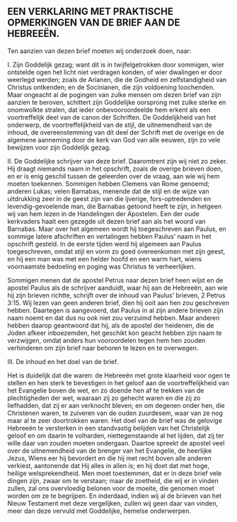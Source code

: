 ## EEN VERKLARING MET PRAKTISCHE OPMERKINGEN VAN DE BRIEF AAN DE HEBREEËN.

Ten aanzien van dezen brief moeten wij onderzoek doen, naar:  

I. Zijn Goddelijk gezag; want dit is in twijfelgetrokken door sommigen, wier ontstelde ogen het licht niet verdragen konden, of wier dwalingen er door weerlegd werden; zoals de Arianen, die de Godheid en zelfstandigheid van Christus ontkenden; en de Socinianen, die zijn voldoening loochenden. Maar ongeacht al de pogingen van zulke mensen om dezen brief van zijn aanzien te beroven, schittert zijn Goddelijke oorsprong met zulke sterke en onomwolkte stralen, dat ieder onbevooroordeelde hem erkent als een voortreffelijk deel van de canon der Schriften. De Goddelijkheid van het onderwerp, de voortreffelijkheid van de stijl, de uitnemendheid van de inhoud, de overeenstemming van dit deel der Schrift met de overige en de algemene aanneming door de kerk van God van alle eeuwen, zijn zo vele bewijzen voor zijn Goddelijk gezag. 

II. De Goddelijke schrijver van deze brief. Daaromtrent zijn wij niet zo zeker. Hij draagt niemands naam in het opschrift, zoals de overige brieven doen, en er is enig geschil tussen de geleerden over de vraag, aan wie wij hem moeten toekennen. Sommigen hebben Clemens van Rome genoemd; anderen Lukas; velen Barnabas, menende dat de stijl en de wijze van uitdrukking zeer in de geest zijn van die ijverige, fors-optredenden en levendig-gevoelende man, die Barnabas getoond heeft te zijn, in hetgeen wij van hem lezen in de Handelingen der Apostelen. Een der oude kerkvaders haalt een gezegde uit dezen brief aan als het woord van Barnabas. Maar over het algemeen wordt hij toegeschreven aan Paulus, en sommige latere afschriften en vertalingen hebben Paulus’ naam in het opschrift gesteld. In de eerste tijden werd hij algemeen aan Paulus toegeschreven, omdat stijl en vorm zo goed overeenkomen met zijn geest, en hij een man was met een helder hoofd en een warm hart, wiens voornaamste bedoeling en poging was Christus te verheerlijken. 

Sommigen menen dat de apostel Petrus naar dezen brief heen wijst en de apostel Paulus als de schrijver aanduidt, waar hij aan de Hebreeën, aan wie hij zijn brieven richtte, schrijft over de inhoud van Paulus’ brieven, 2 Petrus 3:15. Wij lezen van geen anderen brief, dien hij ooit aan hen zou geschreven hebben. Daartegen is aangevoerd, dat Paulus in al zijn andere brieven zijn naam noemt en dat dus nu ook niet zou verzuimd hebben. Maar anderen hebben daarop geantwoord dat hij, als de apostel der heidenen, die de Joden afkeer inboezemden, het geschikt kon geacht hebben zijn naam te verzwijgen, omdat anders hun vooroordelen tegen hem hen zouden verhinderen om zijn brief naar behoren te lezen en te overwegen. 

III. De inhoud en het doel van de brief. 

Het is duidelijk dat die waren: de Hebreeën met grote klaarheid voor ogen te stellen en hen sterk te bevestigen in het geloof aan de voortreffelijkheid van het Evangelie boven de wet, en zo doende hen af te trekken van de plechtigheden der wet, waaraan zij zo gehecht waren en die zij zo liefhadden, dat zij er aan verknocht bleven; en om degenen onder hen, die Christenen waren, te zuiveren van de ouden zuurdesem, waar van ze nog maar al te zeer doortrokken waren. Het doel van de brief was de gelovige Hebreeën te versterken in een standvastig belijden van het Christelijk geloof en om daarin te volharden, niettegenstaande al het lijden, dat zij ter wille daar van zouden moeten ondergaan. Daartoe spreekt de apostel veel over de uitnemendheid van de brenger van het Evangelie, de heerlijke Jezus, Wiens eer hij bevordert en die hij met recht boven alle anderen verkiest, aantonende dat Hij alles in allen is; en hij doet dat met hoge, heilige welsprekendheid. 
Men moet toestemmen, dat er in deze brief vele dingen zijn, zwaar om te verstaan; maar de zoetheid, die wij er in vinden zullen, zal ons overvloedig belonen voor de moeite, die genomen moet worden om ze te begrijpen. En inderdaad, indien wij al de brieven van het Nieuw Testament met deze vergelijken, zullen wij geen daar van vinden, meer dan deze vervuld met Goddelijke, hemelse onderwerpen. 
